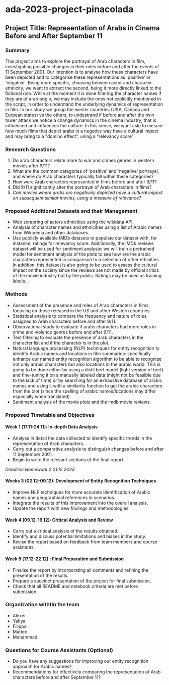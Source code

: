 # ada-2023-project-pinacolada 
## Project Title: Representation of Arabs in Cinema Before and After September 11

### Summary
This project aims to explore the portrayal of Arab characters in film, investigating possible changes in their roles before and after the events of 11 September 2001. Our intention is to analyse how these characters have been depicted and to categorise these representations as 'positive' or 'negative'. 
Being more specific, choosing between actor and character ethnicity, we want to extract the second, being it more directly linked to the fictional role. While at the moment it is done filtering the character names if they are of arab origin, we may include the ones not explicitly mentioned in the script, in order to understand the underlying dynamics of representation in film. 
In our study we group the wester countries (USA, Canada and Eurpean states) vs the others, to undestrand if before and after the twin tower attack we notice a change dynamics in the cinema industry, that is influenced and influences the culture. In this sense, we want aslo to mesure how much films that depict arabs in a negative way have a cultural impact and may bring to a "domino effect", uning a "relevancy score".

### Research Questions
1) Do arab characters relate more to war and crimes genres in western movies after 9/11?
2) What are the common categories of 'positive' and 'negative' portrayal, and where do Arab characters typically fall within these categories?
3) How were Arab characters represented in films before and after 9/11?
4) Did 9/11 significantly alter the portrayal of Arab characters in films?
5) *Can movies where arabs are negatively depicted have a cultural impact on subsequent similar movies, using a measure of relevance?*
  
### Proposed Additional Datasets and their Management
- Web scrapring of actors ethnicities using the wikidata API.
- Analysis of character names and ethnicities using a list of Arabic names from Wikipedia and other databases.
- Use publicly available IMDb datasets to populate our dataset with, for instance, ratings for relevancy score. Additionally, the IMDb reviews dataset will be used for sentiment analysis: we will train a pretrained model for sentiment analysis of the plots to see how are the arabic characters represented in comparison to a selection of other ethinities. In addition, this dataset is also going to be used to assess the cultural impact on the society since the reviews are not made by official critics of the movie industry but by the public. Ratings may be used as training labels. 

### Methods
- Assessment of the presence and roles of Arab characters in films, focusing on those released in the US and other Western countries.
- Statistical analysis to compare the frequency and nature of roles assigned to Arab characters before and after 9/11.
- Observational study to evaluate if arabs characters had more roles in crime and violence genres before and after 9/11.
- Text filtering to evaluate the presence of arab characters in the character list and if the character is in the plot.
- Natural language processing (NLP) techniques for entity recognition to identify Arabic names and locations in film summaries: specifically enhance our named entity recognition algorithm to be able to recognize not only arabic characters but also locations in the arabic world. This is going to be done either by using a distil bert model (light version of bert) and fine-tuning it on a manually labeled data (might not be feasible due to the lack of time) or by searching for an exhaustive database of arabic names and using it with a similarity function to get the arabic characters from the plot (since the spelling of arabic names/locations may differ especially when translated).
- Sentiment analysis of the movie plots and the imdb movie reviews.


### Proposed Timetable and Objectives
#### Week 1 (17.11-24.11): In-depth Data Analysis
- Analyse in detail the data collected to identify specific trends in the representation of Arab characters.
- Carry out a comparative analysis to distinguish changes before and after 11 September 2001.
- Begin to write the relevant sections of the final report.

*Deadline Homework 2 01.12.2023*

#### Weeks 3 (02.12-09.12): Development of Entity Recognition Techniques
- Improve NLP techniques for more accurate identification of Arabic names and geographical references in scenarios.
- Integrate the results of this improvement into the overall analysis.
- Update the report with new findings and methodologies.

#### Week 4 (09.12-16.12): Critical Analysis and Review
- Carry out a critical analysis of the results obtained.
- Identify and discuss potential limitations and biases in the study.
- Revise the report based on feedback from team members and course assistants.

#### Week 5 (17.12-22.12) : Final Preparation and Submission
- Finalise the report by incorporating all comments and refining the presentation of the results.
- Prepare a succinct presentation of the project for final submission.
- Check that all README and notebook criteria are met before submission.

### Organization withtin the team
- Alexei
- Yahya
- Filippo
- Matteo
- Mohammad

### Questions for Course Assistants (Optional)
- Do you have any suggestions for improving our entity recognition approach for Arabic names?
- Recommendations for effectively comparing the representation of Arab characters before and after September 11?
